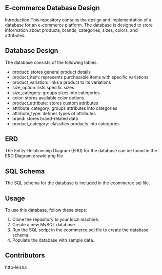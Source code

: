 ## E-commerce Database Design
Introduction
This repository contains the design and implementation of a database for an e-commerce platform.
The database is designed to store information about products, brands, categories, sizes, colors, and attributes.
## Database Design
The database consists of the following tables:
* product: stores general product details 
* product_item: represents purchasable items with specific variations 
* product_variation: links a product to its variations
* size_option: lists specific sizes
* size_category: groups sizes into categories
* color: stores available color options
* product_attribute: stores custom attributes
* attribute_category: groups attributes into categories 
* attribute_type: defines types of attributes
* brand: stores brand-related data
* product_category: classifies products into categories
## ERD
The Entity-Relationship Diagram (ERD) for the database can be found in the ERD Diagram.drawio.png file
## SQL Schema
The SQL schema for the database is included in the ecommerce.sql file.
## Usage
To use this database, follow these steps:
1. Clone the repository to your local machine.
2. Create a new MySQL database.
3. Run the SQL script in the ecommerce.sql file to create the database schema.
4. Populate the database with sample data.
## Contributors
http-leisha
